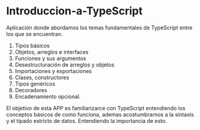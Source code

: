 # Introduccion-a-TypeScript
Aplicación donde abordamos los temas fundamentales de TypeScript entre los que se encuentran. 

1. Tipos básicos  
2. Objetos, arreglos e interfaces  
3. Funciones y sus argumentos  
4. Desestructuración de arreglos y objetos  
5. Importaciones y exportaciones  
6. Clases, constructores  
7. Tipos genéricos  
8. Decoradores  
9. Encadenamiento opcional.

El objetivo de esta APP es familiarizarce con TypeScript entendiendo los conceptos básicos de como funciona, ademas acostumbrarnos a la sintaxis y el tipado estricto de datos. Entendiendo la importancia de esto.